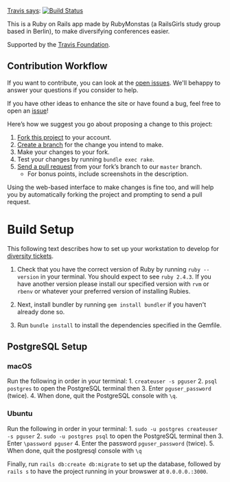 [Travis says](https://travis-ci.org/rubymonsters/diversity_ticketing): [![Build Status](https://travis-ci.org/rubymonsters/diversity_ticketing.svg?branch=master)](https://travis-ci.org/rubymonsters/diversity_ticketing)

This is a Ruby on Rails app made by RubyMonstas (a RailsGirls study group based in Berlin), to make diversifying conferences easier.

Supported by the [Travis Foundation](http://foundation.travis-ci.org/).

## Contribution Workflow
If you want to contribute, you can look at the [open issues](https://github.com/rubymonsters/diversity_ticketing/issues). We'll behappy to answer your questions if you consider to help.

If you have other ideas to enhance the site or have found a bug, feel free to open an [issue](https://github.com/rubymonsters/diversity_ticketing/issues)!

Here’s how we suggest you go about proposing a change to this project:

1. [Fork this project][fork] to your account.
2. [Create a branch][branch] for the change you intend to make.
3. Make your changes to your fork.
4. Test your changes by running `bundle exec rake`.
5. [Send a pull request][pr] from your fork’s branch to our `master` branch.
    - For bonus points, include screenshots in the description.

Using the web-based interface to make changes is fine too, and will help you
by automatically forking the project and prompting to send a pull request.

[fork]: https://help.github.com/articles/fork-a-repo/
[branch]: https://help.github.com/articles/creating-and-deleting-branches-within-your-repository
[pr]: https://help.github.com/articles/using-pull-requests/

# Build Setup
This following text describes how to set up your workstation to develop for [diversity tickets](https://diversitytickets.org).

1. Check that you have the correct version of Ruby by running `ruby --version` in your terminal. You should expect to see `ruby 2.4.3`. If you have another version please install our specified version with `rvm` or `rbenv` or whatever your preferred version of installing Rubies.

1. Next, install bundler by running `gem install bundler` if you haven't already done so.

1. Run `bundle install` to install the dependencies specified in the Gemfile.


## PostgreSQL Setup
### macOS 

Run the following in order in your terminal:
    1. `createuser -s pguser`
    2. `psql postgres` to open the PostgreSQL terminal then
    3. Enter `pguser_password` (twice).
    4. When done, quit the PostgreSQL console with `\q`.

### Ubuntu

Run the following in order in your terminal:
    1. `sudo -u postgres createuser -s pguser`
    2. `sudo -u postgres psql` to open the PostgreSQL terminal then
    3. Enter `\password pguser`
    4. Enter the password `pguser_password` (twice).
    5. When done, quit the postgresql console with `\q`


Finally, run `rails db:create db:migrate` to set up the database, followed by `rails s` to have the project running in your browswer at `0.0.0.0.:3000`.
